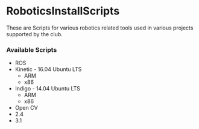 # RoboticsInstallScripts
These are Scripts for various robotics related tools used in various projects supported by the club.

### Available Scripts

* ROS
 * Kinetic - 16.04 Ubuntu LTS
   * ARM
    * x86
 * Indigo - 14.04 Ubuntu LTS
   * ARM
    * x86
* Open CV
 * 2.4
 * 3.1
